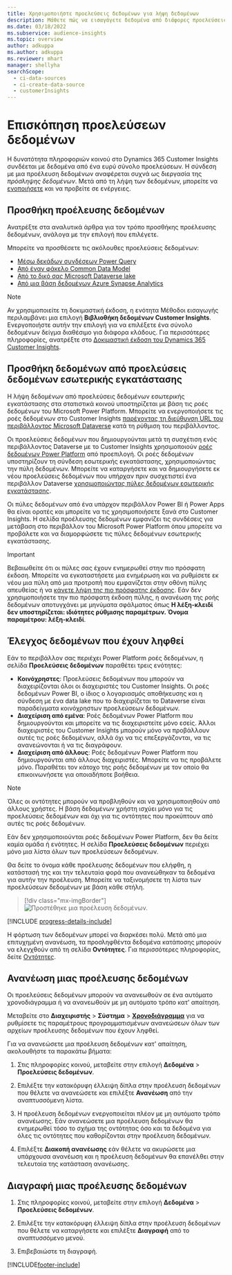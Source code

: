 ```yaml
---
title: Χρησιμοποιήστε προελεύσεις δεδομένων για λήψη δεδομένων
description: Μάθετε πώς να εισαγάγετε δεδομένα από διάφορες προελεύσεις.
ms.date: 03/18/2022
ms.subservice: audience-insights
ms.topic: overview
author: adkuppa
ms.author: adkuppa
ms.reviewer: mhart
manager: shellyha
searchScope:
  - ci-data-sources
  - ci-create-data-source
  - customerInsights
---
```


# <a name="data-sources-overview"></a>Επισκόπηση προελεύσεων δεδομένων



Η δυνατότητα πληροφοριών κοινού στο Dynamics 365 Customer Insights συνδέεται με δεδομένα από ένα ευρύ σύνολο προελεύσεων. Η σύνδεση με μια προέλευση δεδομένων αναφέρεται συχνά ως διεργασία της *πρόσληψης δεδομένων*. Μετά από τη λήψη των δεδομένων, μπορείτε να [ενοποιήσετε](data-unification.md) και να προβείτε σε ενέργειες.

## <a name="add-a-data-source"></a>Προσθήκη προέλευσης δεδομένων

Ανατρέξτε στα αναλυτικά άρθρα για τον τρόπο προσθήκης προέλευσης δεδομένων, ανάλογα με την επιλογή που επιλέγετε.

Μπορείτε να προσθέσετε τις ακόλουθες προελεύσεις δεδομένων:

- [Μέσω δεκάδων συνδέσεων Power Query](connect-power-query.md)
- [Από έναν φάκελο Common Data Model](connect-common-data-model.md)
- [Από το δικό σας Microsoft Dataverse lake](connect-dataverse-managed-lake.md)
- [Από μια βάση δεδομένων Azure Synapse Analytics](connect-synapse.md)

> [!NOTE]
> Αν χρησιμοποιείτε τη δοκιμαστική έκδοση, η ενότητα Μέθοδοι εισαγωγής περιλαμβάνει μια επιλογή **Βιβλιοθήκη δεδομένων Customer Insights**. Ενεργοποιήστε αυτήν την επιλογή για να επιλέξετε ένα σύνολο δεδομένων δείγμα διαθέσιμο για διάφορα κλάδους. Για περισσότερες πληροφορίες, ανατρέξτε στο [Δοκιμαστική έκδοση του Dynamics 365 Customer Insights](../trial-signup.md).

## <a name="add-data-from-on-premises-data-sources"></a>Προσθήκη δεδομένων από προελεύσεις δεδομένων εσωτερικής εγκατάστασης

Η λήψη δεδομένων από προελεύσεις δεδομένων εσωτερικής εγκατάστασης στα στατιστικά κοινού υποστηρίζεται με βάση τις ροές δεδομένων του Microsoft Power Platform. Μπορείτε να ενεργοποιήσετε τις ροές δεδομένων στο Customer Insights [παρέχοντας τη διεύθυνση URL του περιβάλλοντος Microsoft Dataverse](create-environment.md) κατά τη ρύθμιση του περιβάλλοντος.

Οι προελεύσεις δεδομένων που δημιουργούνται μετά τη συσχέτιση ενός περιβάλλοντος Dataverse με το Customer Insights χρησιμοποιούν [ροές δεδομένων Power Platform](/power-query/dataflows/overview-dataflows-across-power-platform-dynamics-365) από προεπιλογή. Οι ροές δεδομένων υποστηρίζουν τη σύνδεση εσωτερικής εγκατάστασης, χρησιμοποιώντας την πύλη δεδομένων. Μπορείτε να καταργήσετε και να δημιουργήσετε εκ νέου προελεύσεις δεδομένων που υπήρχαν πριν συσχετιστεί ένα περιβάλλον Dataverse [χρησιμοποιώντας πύλες δεδομένων εσωτερικής εγκατάστασης](/data-integration/gateway/service-gateway-app).

Οι πύλες δεδομένων από ένα υπάρχον περιβάλλον Power BI ή Power Apps θα είναι ορατές και μπορείτε να τις χρησιμοποιήσετε ξανά στο Customer Insights. Η σελίδα προέλευσης δεδομένων εμφανίζει τις συνδέσεις για μετάβαση στο περιβάλλον του Microsoft Power Platform όπου μπορείτε να προβάλετε και να διαμορφώσετε τις πύλες δεδομένων εσωτερικής εγκατάστασης.

> [!IMPORTANT]
> Βεβαιωθείτε ότι οι πύλες σας έχουν ενημερωθεί στην πιο πρόσφατη έκδοση. Μπορείτε να εγκαταστήσετε μια ενημέρωση και να ρυθμίσετε εκ νέου μια πύλη από μια προτροπή που εμφανίζεται στην οθόνη πύλης απευθείας ή να [κάνετε λήψη της πιο πρόσφατης έκδοσης](https://powerapps.microsoft.com/downloads/). Εάν δεν χρησιμοποιήσετε την πιο πρόσφατη έκδοση πύλης, η ανανέωση της ροής δεδομένων αποτυγχάνει με μηνύματα σφάλματος όπως **Η λέξη-κλειδί δεν υποστηρίζεται: ιδιότητες ρύθμισης παραμέτρων. Όνομα παραμέτρου: λέξη-κλειδί**.

## <a name="review-ingested-data"></a>Έλεγχος δεδομένων που έχουν ληφθεί
Εάν το περιβάλλον σας περιέχει Power Platform ροές δεδομένων, η σελίδα **Προελεύσεις δεδομένων** παραθέτει τρεις ενότητες: 
- **Κοινόχρηστες**: Προελεύσεις δεδομένων που μπορούν να διαχειρίζονται όλοι οι διαχειριστές του Customer Insights. Οι ροές δεδομένων Power BI, ο ίδιος ο λογαριασμός αποθήκευσης και η σύνδεση με ένα data lake που το διαχειρίζεται το Dataverse είναι παραδείγματα κοινόχρηστων προελεύσεων δεδομένων.
- **Διαχείριση από εμένα**: Ροές δεδομένων Power Platform που δημιουργούνται και μπορείτε να τις διαχειριστείτε μόνο εσείς. Άλλοι διαχειριστές του Customer Insights μπορούν μόνο να προβάλλουν αυτές τις ροές δεδομένων, αλλά όχι να τις επεξεργάζονται, να τις ανανεώνονται ή να τις διαγράφουν.
- **Διαχείριση από άλλους**: Ροές δεδομένων Power Platform που δημιουργούνται από άλλους διαχειριστές. Μπορείτε να τις προβάλετε μόνο. Παραθέτει τον κάτοχο της ροής δεδομένων με τον οποίο θα επικοινωνήσετε για οποιαδήποτε βοήθεια.
> [!NOTE]
> Όλες οι οντότητες μπορούν να προβληθούν και να χρησιμοποιηθούν από άλλους χρήστες. Η βάση δεδομένων χρήστη ισχύει μόνο για τις προελεύσεις δεδομένων και όχι για τις οντότητες που προκύπτουν από αυτές τις ροές δεδομένων.

Εάν δεν χρησιμοποιούνται ροές δεδομένων Power Platform, δεν θα δείτε καμία ομάδα ή ενότητες. Η σελίδα **Προελεύσεις δεδομένων** περιέχει μόνο μια λίστα όλων των προελεύσεων δεδομένων.

Θα δείτε το όνομα κάθε προέλευσης δεδομένων που ελήφθη, η κατάστασή της και την τελευταία φορά που ανανεώθηκαν τα δεδομένα για αυτήν την προέλευση. Μπορείτε να ταξινομήσετε τη λίστα των προελεύσεων δεδομένων με βάση κάθε στήλη.

> [!div class="mx-imgBorder"]
> ![Προστέθηκε μια προέλευση δεδομένων.](media/configure-data-datasource-added.png "Προστέθηκε μια προέλευση δεδομένων")

[!INCLUDE [progress-details-include](../includes/progress-details-pane.md)]

Η φόρτωση των δεδομένων μπορεί να διαρκέσει πολύ. Μετά από μια επιτυχημένη ανανέωση, τα προσληφθέντα δεδομένα κατάποσης μπορούν να ελεγχθούν από τη σελίδα **Οντότητες**. Για περισσότερες πληροφορίες, δείτε [Οντότητες](entities.md).

## <a name="refresh-a-data-source"></a>Ανανέωση μιας προέλευσης δεδομένων

Οι προελεύσεις δεδομένων μπορούν να ανανεωθούν σε ένα αυτόματο χρονοδιάγραμμα ή να ανανεωθούν με μη αυτόματο τρόπο κατ' απαίτηση. 

Μεταβείτε στο **Διαχειριστής** > **Σύστημα** > [**Χρονοδιάγραμμα**](system.md#schedule-tab) για να ρυθμίσετε τις παραμέτρους προγραμματισμένων ανανεώσεων όλων των αρχείων προέλευσης δεδομένων που έχουν ληφθεί.

Για να ανανεώσετε μια προέλευση δεδομένων κατ' απαίτηση, ακολουθήστε τα παρακάτω βήματα:

1. Στις πληροφορίες κοινού, μεταβείτε στην επιλογή **Δεδομένα** > **Προελεύσεις δεδομένων**.

2. Επιλέξτε την κατακόρυφη έλλειψη δίπλα στην προέλευση δεδομένων που θέλετε να ανανεώσετε και επιλέξτε **Ανανέωση** από την αναπτυσσόμενη λίστα.

3. Η προέλευση δεδομένων ενεργοποιείται πλέον με μη αυτόματο τρόπο ανανέωσης. Εάν ανανεώσετε μια προέλευση δεδομένων θα ενημερωθεί τόσο το σχήμα της οντότητας όσο και τα δεδομένα για όλες τις οντότητες που καθορίζονται στην προέλευση δεδομένων.

4. Επιλέξτε **Διακοπή ανανέωσης** εάν θέλετε να ακυρώσετε μια υπάρχουσα ανανέωση και η προέλευση δεδομένων θα επανέλθει στην τελευταία της κατάσταση ανανέωσης.

## <a name="delete-a-data-source"></a>Διαγραφή μιας προέλευσης δεδομένων

1. Στις πληροφορίες κοινού, μεταβείτε στην επιλογή **Δεδομένα** > **Προελεύσεις δεδομένων**.

2. Επιλέξτε την κατακόρυφη έλλειψη δίπλα στην προέλευση δεδομένων που θέλετε να καταργήσετε και επιλέξτε **Διαγραφή** από το αναπτυσσόμενο μενού.

3. Επιβεβαιώστε τη διαγραφή.


[!INCLUDE[footer-include](../includes/footer-banner.md)]
